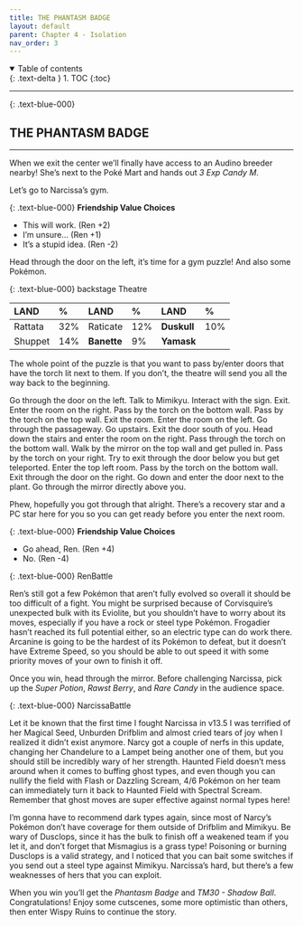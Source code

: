 ```yaml
---
title: THE PHANTASM BADGE
layout: default
parent: Chapter 4 - Isolation
nav_order: 3
---
```


<details open markdown="block">
  <summary>
    Table of contents
  </summary>
  {: .text-delta }
1. TOC
{:toc}
</details>

---

{: .text-blue-000}
## THE PHANTASM BADGE
---

When we exit the center we’ll finally have access to an Audino breeder nearby! She’s next to the Poké Mart and hands out *3 Exp Candy M*.

Let’s go to Narcissa’s gym.

{: .text-blue-000}
**Friendship Value Choices**
 - This will work. (Ren +2)
 - I’m unsure… (Ren +1)
 - It’s a stupid idea. (Ren -2)

Head through the door on the left, it’s time for a gym puzzle! And also some Pokémon.

{: .text-blue-000}
backstage Theatre

| LAND      | %   | LAND         | %   | LAND         | %   |
|:----------|:----|:-------------|:----|:-------------|:----|
| Rattata   | 32% | Raticate     | 12% | **Duskull**  | 10% |
| Shuppet   | 14% | **Banette**  | 9%  | **Yamask**   |  |

The whole point of the puzzle is that you want to pass by/enter doors that have the torch lit next to them. If you don’t, the theatre will send you all the way back to the beginning. 

Go through the door on the left. Talk to Mimikyu. Interact with the sign. Exit. Enter the room on the right. Pass by the torch on the bottom wall. Pass by the torch on the top wall. Exit the room. Enter the room on the left. Go through the passageway. Go upstairs. Exit the door south of you. Head down the stairs and enter the room on the right. Pass through the torch on the bottom wall. Walk by the mirror on the top wall and get pulled in. Pass by the torch on your right. Try to exit through the door below you but get teleported. Enter the top left room. Pass by the torch on the bottom wall. Exit through the door on the right. Go down and enter the door next to the plant. Go through the mirror directly above you.

Phew, hopefully you got through that alright. There’s a recovery star and a PC star here for you so you can get ready before you enter the next room.

{: .text-blue-000}
**Friendship Value Choices**
 - Go ahead, Ren. (Ren +4)
 - No. (Ren -4)

{: .text-blue-000}
RenBattle

Ren’s still got a few Pokémon that aren’t fully evolved so overall it should be too difficult of a fight. You might be surprised because of Corvisquire’s unexpected bulk with its Eviolite, but you shouldn’t have to worry about its moves, especially if you have a rock or steel type Pokémon. Frogadier hasn’t reached its full potential either, so an electric type can do work there. Arcanine is going to be the hardest of its Pokémon to defeat, but it doesn’t have Extreme Speed, so you should be able to out speed it with some priority moves of your own to finish it off.

Once you win, head through the mirror. Before challenging Narcissa, pick up the *Super Potion*, *Rawst Berry*, and *Rare Candy* in the audience space.

{: .text-blue-000}
NarcissaBattle

Let it be known that the first time I fought Narcissa in v13.5 I was terrified of her Magical Seed, Unburden Drifblim and almost cried tears of joy when I realized it didn’t exist anymore. Narcy got a couple of nerfs in this update, changing her Chandelure to a Lampet being another one of them, but you should still be incredibly wary of her strength. Haunted Field doesn’t mess around when it comes to buffing ghost types, and even though you can nullify the field with Flash or Dazzling Scream, 4/6 Pokémon on her team can immediately turn it back to Haunted Field with Spectral Scream. Remember that ghost moves are super effective against normal types here!

I’m gonna have to recommend dark types again, since most of Narcy’s Pokémon don’t have coverage for them outside of Drifblim and Mimikyu. Be wary of Dusclops, since it has the bulk to finish off a weakened team if you let it, and don’t forget that Mismagius is a grass type! Poisoning or burning Dusclops is a valid strategy, and I noticed that you can bait some switches if you send out a steel type against Mimikyu. Narcissa’s hard, but there’s a few weaknesses of hers that you can exploit. 

When you win you’ll get the *Phantasm Badge* and *TM30 - Shadow Ball*. Congratulations! Enjoy some cutscenes, some more optimistic than others, then enter Wispy Ruins to continue the story.


